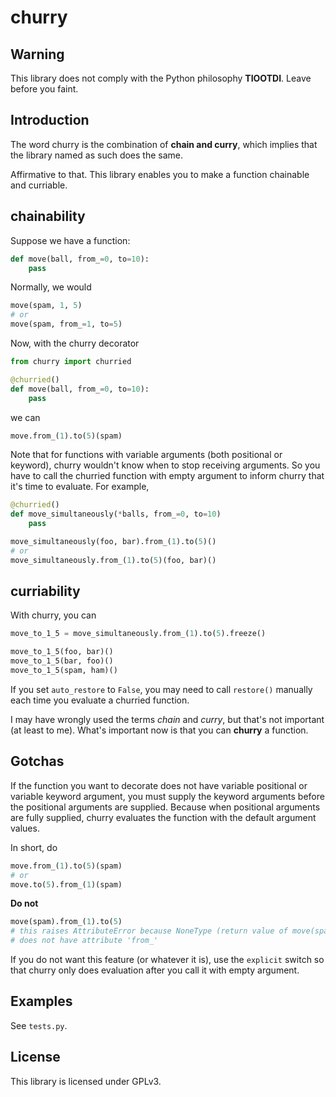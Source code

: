 
churry
====

Warning
----

This library does not comply with the Python philosophy **TIOOTDI**.
Leave before you faint.

Introduction
----

The word churry is the combination of **chain and curry**,
which implies that the library named as such does the same.

Affirmative to that.
This library enables you to make a function chainable and curriable.

chainability
----

Suppose we have a function:

```python
def move(ball, from_=0, to=10):
    pass
```

Normally, we would

```python
move(spam, 1, 5)
# or
move(spam, from_=1, to=5)
```

Now, with the churry decorator

```python
from churry import churried

@churried()
def move(ball, from_=0, to=10):
    pass
```

we can

```python
move.from_(1).to(5)(spam)
```

Note that for functions with variable arguments (both positional or keyword),
churry wouldn't know when to stop receiving arguments.
So you have to call the churried function with empty argument to inform churry
that it's time to evaluate. For example,

```python
@churried()
def move_simultaneously(*balls, from_=0, to=10)
    pass

move_simultaneously(foo, bar).from_(1).to(5)()
# or
move_simultaneously.from_(1).to(5)(foo, bar)()
```

curriability
----

With churry, you can

```python
move_to_1_5 = move_simultaneously.from_(1).to(5).freeze()

move_to_1_5(foo, bar)()
move_to_1_5(bar, foo)()
move_to_1_5(spam, ham)()
```

If you set `auto_restore` to `False`, you may need to call `restore()`
manually each time you evaluate a churried function.

I may have wrongly used the terms _chain_ and _curry_, but that's not important
(at least to me). What's important now is that you can **churry** a function.

Gotchas
----

If the function you want to decorate does not have variable positional or
variable keyword argument, you must supply the keyword arguments before the
positional arguments are supplied.
Because when positional arguments are fully supplied, churry evaluates the
function with the default argument values.

In short, do

```python
move.from_(1).to(5)(spam)
# or
move.to(5).from_(1)(spam)
```

**Do not**

```python
move(spam).from_(1).to(5)
# this raises AttributeError because NoneType (return value of move(spam))
# does not have attribute 'from_'
```

If you do not want this feature (or whatever it is), use the `explicit` switch
so that churry only does evaluation after you call it with empty argument.

Examples
----

See `tests.py`.

License
----

This library is licensed under GPLv3.
